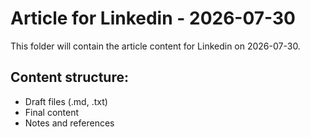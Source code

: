 # Article for Linkedin - 2026-07-30

This folder will contain the article content for Linkedin on 2026-07-30.

## Content structure:
- Draft files (.md, .txt)
- Final content
- Notes and references
